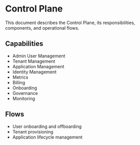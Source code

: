 # Control Plane

This document describes the Control Plane, its responsibilities, components, and operational flows.

## Capabilities

- Admin User Management
- Tenant Management
- Application Management
- Identity Management
- Metrics
- Billing
- Onboarding
- Governance
- Monitoring

## Flows

- User onboarding and offboarding
- Tenant provisioning
- Application lifecycle management
